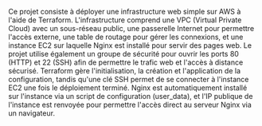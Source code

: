 Ce projet consiste à déployer une infrastructure web simple sur AWS à l'aide de Terraform.
L'infrastructure comprend une VPC (Virtual Private Cloud) avec un sous-réseau public, une passerelle Internet pour permettre l'accès externe,
une table de routage pour gérer les connexions, et une instance EC2 sur laquelle Nginx est installé pour servir des pages web. 
Le projet utilise également un groupe de sécurité pour ouvrir les ports 80 (HTTP) et 22 (SSH) afin de permettre le trafic web et l'accès à distance sécurisé.
Terraform gère l'initialisation, la création et l'application de la configuration, tandis qu'une clé SSH permet de se connecter à l'instance EC2 une fois le déploiement terminé. 
Nginx est automatiquement installé sur l'instance via un script de configuration (user_data),
et l'IP publique de l'instance est renvoyée pour permettre l'accès direct au serveur Nginx via un navigateur.
